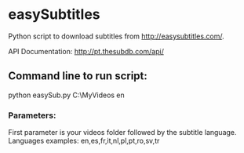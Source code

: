 # easySubtitles
 
Python script to download subtitles from http://easysubtitles.com/. 

API Documentation: http://pt.thesubdb.com/api/

## Command line to run script: 

python easySub.py C:\MyVideos en

### Parameters:

First parameter is your videos folder followed by the subtitle language. 
Languages examples: en,es,fr,it,nl,pl,pt,ro,sv,tr
